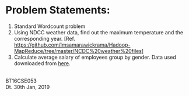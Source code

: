 # Problem Statements:<br />
1. Standard Wordcount problem<br />
2. Using NDCC weather data, find out the maximum temperature and the corresponding year. [Ref. https://github.com/lmsamarawickrama/Hadoop-MapReduce/tree/master/NCDC%20weather%20files]<br />
3. Calculate average salary of employees group by gender. Data used downloaded from <a href="https://drive.google.com/file/d/0B-ur4R5mlgGLWEtkd0ZoOVZHcTA/view">here</a>.

<br />
BT16CSE053<br />
Dt. 30th Jan, 2019
